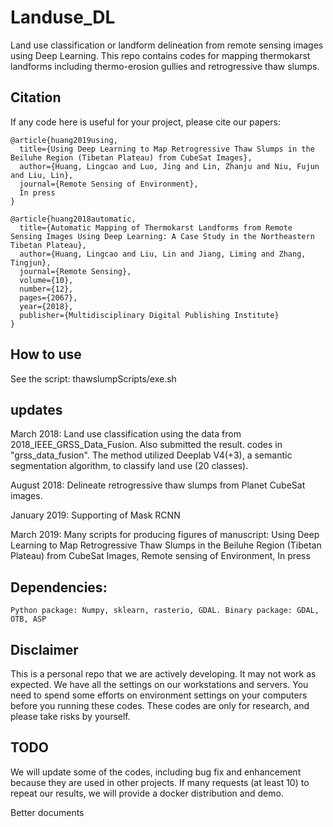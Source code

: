 # Landuse_DL
Land use classification or landform delineation from remote sensing images using Deep Learning. 
This repo contains codes for  mapping thermokarst landforms including thermo-erosion gullies and retrogressive thaw slumps.

## Citation
If any code here is useful for your project, please cite our papers:

```
@article{huang2019using,
  title={Using Deep Learning to Map Retrogressive Thaw Slumps in the Beiluhe Region (Tibetan Plateau) from CubeSat Images},
  author={Huang, Lingcao and Luo, Jing and Lin, Zhanju and Niu, Fujun and Liu, Lin},
  journal={Remote Sensing of Environment},
  In press
}
```
```
@article{huang2018automatic,
  title={Automatic Mapping of Thermokarst Landforms from Remote Sensing Images Using Deep Learning: A Case Study in the Northeastern Tibetan Plateau},
  author={Huang, Lingcao and Liu, Lin and Jiang, Liming and Zhang, Tingjun},
  journal={Remote Sensing},
  volume={10},
  number={12},
  pages={2067},
  year={2018},
  publisher={Multidisciplinary Digital Publishing Institute}
}
```

## How to use
See the script: thawslumpScripts/exe.sh

## updates
March 2018:
    Land use classification using the data from 2018_IEEE_GRSS_Data_Fusion. Also submitted the result. codes in "grss_data_fusion". 
    The method utilized Deeplab V4(+3), a semantic segmentation algorithm, to classify land use (20 classes). 
    
August 2018:
    Delineate retrogressive thaw slumps from Planet CubeSat images.
    
January 2019:
    Supporting of Mask RCNN

March 2019:
    Many scripts for producing figures of manuscript: Using Deep Learning to Map Retrogressive Thaw Slumps in the Beiluhe Region (Tibetan Plateau) from CubeSat Images, Remote sensing of Environment, In press


## Dependencies:
    Python package: Numpy, sklearn, rasterio, GDAL. Binary package: GDAL, OTB, ASP 

## Disclaimer
This is a personal repo that we are actively developing. It may not work as expected. 
We have all the settings on our workstations and servers. You need to spend some efforts on environment settings on your computers before you running these codes. 
These codes are only for research, and please take risks by yourself.

## TODO
We will update some of the codes, including bug fix and enhancement because they are used in other projects. 
If many requests (at least 10) to repeat our results, we will provide a docker distribution and demo. 

Better documents
  

